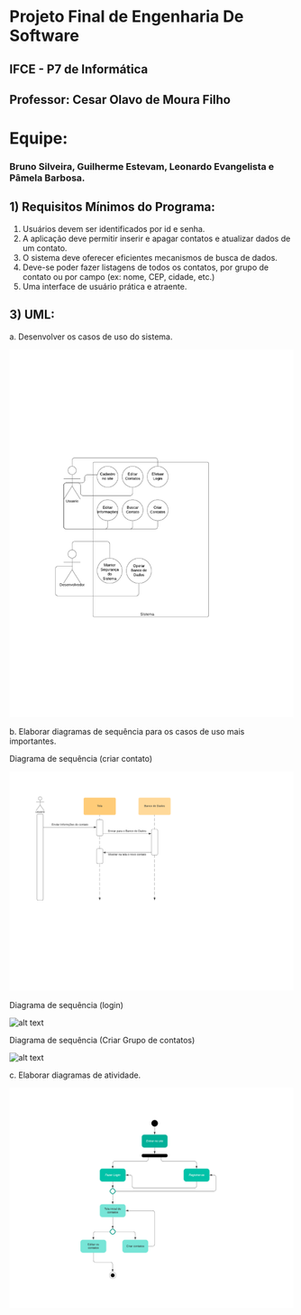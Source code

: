 # Projeto Final de Engenharia De Software
## IFCE - P7 de Informática
## Professor: Cesar Olavo de Moura Filho

# Equipe:
### Bruno Silveira, Guilherme Estevam, Leonardo Evangelista e Pâmela Barbosa.

## 1) Requisitos Mínimos do Programa:
1. Usuários devem ser identificados por id e senha.
2. A aplicação deve permitir inserir e apagar contatos e atualizar dados de um contato.
3. O sistema deve oferecer eficientes mecanismos de busca de dados.
4. Deve-se poder fazer listagens de todos os contatos, por grupo de contato ou por campo (ex: nome, CEP, cidade, etc.)
5. Uma interface de usuário prática e atraente.

## 3) UML:
a. Desenvolver os casos de uso do sistema.


![alt text](https://github.com/BrunoDuzanjo/ProjetoEngenhariaDeSoftware/blob/main/Imagens/Diagrama%20de%20caso%20de%20uso.png)


b. Elaborar diagramas de sequência para os casos de uso mais importantes.


Diagrama de sequência (criar contato)


![alt text](https://github.com/BrunoDuzanjo/ProjetoEngenhariaDeSoftware/blob/main/Imagens/Diagrama%20de%20sequ%C3%AAncia%20b%C3%A1sico.png)


Diagrama de sequência (login)


![alt text](https://github.com/BrunoDuzanjo/ProjetoEngenhariaDeSoftware/blob/main/Imagens/Diagrama%20de%20sequ%C3%AAncia%20login.png)


Diagrama de sequência (Criar Grupo de contatos)


![alt text](https://github.com/BrunoDuzanjo/ProjetoEngenhariaDeSoftware/blob/main/Imagens/Diagrama%20de%20sequ%C3%AAncia%20grupo%20de%20contatos.png)


c. Elaborar diagramas de atividade.


![alt text](https://github.com/BrunoDuzanjo/ProjetoEngenhariaDeSoftware/blob/main/Imagens/Diagrama%20de%20atividade.png)





